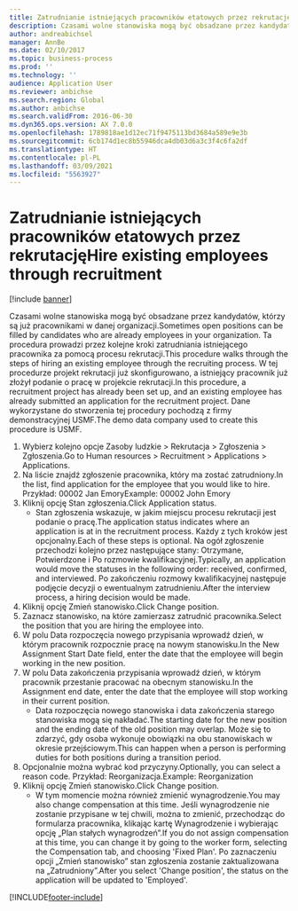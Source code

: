 ```yaml
---
title: Zatrudnianie istniejących pracowników etatowych przez rekrutację
description: Czasami wolne stanowiska mogą być obsadzane przez kandydatów, którzy są już pracownikami w danej organizacji.
author: andreabichsel
manager: AnnBe
ms.date: 02/10/2017
ms.topic: business-process
ms.prod: ''
ms.technology: ''
audience: Application User
ms.reviewer: anbichse
ms.search.region: Global
ms.author: anbichse
ms.search.validFrom: 2016-06-30
ms.dyn365.ops.version: AX 7.0.0
ms.openlocfilehash: 1789818ae1d12ec71f9475113bd3684a589e9e3b
ms.sourcegitcommit: 6cb174d1ec8b55946dca4db03d6a3c3f4c6fa2df
ms.translationtype: HT
ms.contentlocale: pl-PL
ms.lasthandoff: 03/09/2021
ms.locfileid: "5563927"
---
```

# <a name="hire-existing-employees-through-recruitment"></a><span data-ttu-id="316c1-103">Zatrudnianie istniejących pracowników etatowych przez rekrutację</span><span class="sxs-lookup"><span data-stu-id="316c1-103">Hire existing employees through recruitment</span></span>

[!include [banner](../../includes/banner.md)]

<span data-ttu-id="316c1-104">Czasami wolne stanowiska mogą być obsadzane przez kandydatów, którzy są już pracownikami w danej organizacji.</span><span class="sxs-lookup"><span data-stu-id="316c1-104">Sometimes open positions can be filled by candidates who are already employees in your organization.</span></span> <span data-ttu-id="316c1-105">Ta procedura prowadzi przez kolejne kroki zatrudniania istniejącego pracownika za pomocą procesu rekrutacji.</span><span class="sxs-lookup"><span data-stu-id="316c1-105">This procedure walks through the steps of hiring an existing employee through the recruiting process.</span></span> <span data-ttu-id="316c1-106">W tej procedurze projekt rekrutacji już skonfigurowano, a istniejący pracownik już złożył podanie o pracę w projekcie rekrutacji.</span><span class="sxs-lookup"><span data-stu-id="316c1-106">In this procedure, a recruitment project has already been set up, and an existing employee has already submitted an application for the recruitment project.</span></span> <span data-ttu-id="316c1-107">Dane wykorzystane do stworzenia tej procedury pochodzą z firmy demonstracyjnej USMF.</span><span class="sxs-lookup"><span data-stu-id="316c1-107">The demo data company used to create this procedure is USMF.</span></span>

1. <span data-ttu-id="316c1-108">Wybierz kolejno opcje Zasoby ludzkie > Rekrutacja > Zgłoszenia > Zgłoszenia.</span><span class="sxs-lookup"><span data-stu-id="316c1-108">Go to Human resources > Recruitment > Applications > Applications.</span></span>
2. <span data-ttu-id="316c1-109">Na liście znajdź zgłoszenie pracownika, który ma zostać zatrudniony.</span><span class="sxs-lookup"><span data-stu-id="316c1-109">In the list, find application for the employee that you would like to hire.</span></span> <span data-ttu-id="316c1-110">Przykład:  00002  Jan Emory</span><span class="sxs-lookup"><span data-stu-id="316c1-110">Example:  00002  John Emory</span></span>
3. <span data-ttu-id="316c1-111">Kliknij opcję Stan zgłoszenia.</span><span class="sxs-lookup"><span data-stu-id="316c1-111">Click Application status.</span></span>
    * <span data-ttu-id="316c1-112">Stan zgłoszenia wskazuje, w jakim miejscu procesu rekrutacji jest podanie o pracę.</span><span class="sxs-lookup"><span data-stu-id="316c1-112">The application status indicates where an application is at in the recruitment process.</span></span>  <span data-ttu-id="316c1-113">Każdy z tych kroków jest opcjonalny.</span><span class="sxs-lookup"><span data-stu-id="316c1-113">Each of these steps is optional.</span></span> <span data-ttu-id="316c1-114">Na ogół zgłoszenie przechodzi kolejno przez następujące stany: Otrzymane, Potwierdzone i Po rozmowie kwalifikacyjnej.</span><span class="sxs-lookup"><span data-stu-id="316c1-114">Typically, an application would move the statuses in the following order:  received, confirmed, and interviewed.</span></span> <span data-ttu-id="316c1-115">Po zakończeniu rozmowy kwalifikacyjnej następuje podjęcie decyzji o ewentualnym zatrudnieniu.</span><span class="sxs-lookup"><span data-stu-id="316c1-115">After the interview process, a hiring decision would be made.</span></span>  
4. <span data-ttu-id="316c1-116">Kliknij opcję Zmień stanowisko.</span><span class="sxs-lookup"><span data-stu-id="316c1-116">Click Change position.</span></span>
5. <span data-ttu-id="316c1-117">Zaznacz stanowisko, na które zamierzasz zatrudnić pracownika.</span><span class="sxs-lookup"><span data-stu-id="316c1-117">Select the position that you are hiring the employee into.</span></span>
6. <span data-ttu-id="316c1-118">W polu Data rozpoczęcia nowego przypisania wprowadź dzień, w którym pracownik rozpocznie pracę na nowym stanowisku.</span><span class="sxs-lookup"><span data-stu-id="316c1-118">In the New Assignment Start Date field, enter the date that the employee will begin working in the new position.</span></span>  
7. <span data-ttu-id="316c1-119">W polu Data zakończenia przypisania wprowadź dzień, w którym pracownik przestanie pracować na obecnym stanowisku.</span><span class="sxs-lookup"><span data-stu-id="316c1-119">In the Assignment end date, enter the date that the employee will stop working in their current position.</span></span>
    * <span data-ttu-id="316c1-120">Data rozpoczęcia nowego stanowiska i data zakończenia starego stanowiska mogą się nakładać.</span><span class="sxs-lookup"><span data-stu-id="316c1-120">The starting date for the new position and the ending date of the old position may overlap.</span></span> <span data-ttu-id="316c1-121">Może się to zdarzyć, gdy osoba wykonuje obowiązki na obu stanowiskach w okresie przejściowym.</span><span class="sxs-lookup"><span data-stu-id="316c1-121">This can happen when a person is performing duties for both positions during a transition period.</span></span>  
8. <span data-ttu-id="316c1-122">Opcjonalnie można wybrać kod przyczyny.</span><span class="sxs-lookup"><span data-stu-id="316c1-122">Optionally, you can select a reason code.</span></span> <span data-ttu-id="316c1-123">Przykład: Reorganizacja.</span><span class="sxs-lookup"><span data-stu-id="316c1-123">Example: Reorganization</span></span>
9. <span data-ttu-id="316c1-124">Kliknij opcję Zmień stanowisko.</span><span class="sxs-lookup"><span data-stu-id="316c1-124">Click Change position.</span></span>
    * <span data-ttu-id="316c1-125">W tym momencie można również zmienić wynagrodzenie.</span><span class="sxs-lookup"><span data-stu-id="316c1-125">You may also change compensation at this time.</span></span> <span data-ttu-id="316c1-126">Jeśli wynagrodzenie nie zostanie przypisane w tej chwili, można to zmienić, przechodząc do formularza pracownika, klikając kartę Wynagrodzenie i wybierając opcję „Plan stałych wynagrodzeń”.</span><span class="sxs-lookup"><span data-stu-id="316c1-126">If you do not assign compensation at this time, you can change it by going to the worker form, selecting the Compensation tab, and choosing 'Fixed Plan'.</span></span> <span data-ttu-id="316c1-127">Po zaznaczeniu opcji „Zmień stanowisko” stan zgłoszenia zostanie zaktualizowana na „Zatrudniony”.</span><span class="sxs-lookup"><span data-stu-id="316c1-127">After you select 'Change position', the status on the application will be updated to 'Employed'.</span></span>  



[!INCLUDE[footer-include](../../../../includes/footer-banner.md)]